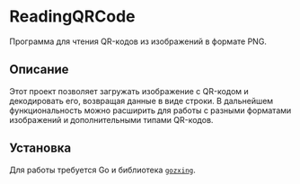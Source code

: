 # ReadingQRCode

Программа для чтения QR-кодов из изображений в формате PNG.

## Описание
Этот проект позволяет загружать изображение с QR-кодом и декодировать его, возвращая данные в виде строки. В дальнейшем функциональность можно расширить для работы с разными форматами изображений и дополнительными типами QR-кодов.

## Установка
Для работы требуется Go и библиотека [`gozxing`](https://github.com/makiuchi-d/gozxing).  
